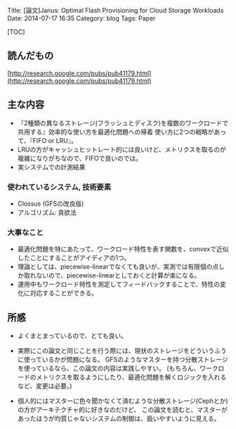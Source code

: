 Title: [論文]Janus: Optimal Flash Provisioning for Cloud Storage Workloads 
Date: 2014-07-17 16:35
Category: blog
Tags: Paper

[TOC]

## 読んだもの
[http://research.google.com/pubs/pub41179.html](http://research.google.com/pubs/pub41179.html)

## 主な内容
* 『2種類の異なるストレージ(フラッシュとディスク)を複数のワークロードで共用する』効率的な使い方を最適化問題への帰着
  使い方に2つの戦略があって、『FIFO or LRU』。
* LRUの方がキャッシュヒットレート的には良いけど、メトリクスを取るのが複雑になりがちなので、FIFOで良いのでは。
* 実システムでの計測結果

### 使われているシステム, 技術要素

* Clossus (GFSの改良版)
* アルゴリズム: 貪欲法

### 大事なこと
* 最適化問題を特にあたって、ワークロード特性を表す関数を、convexで近似したことにすることがアイディアの1つ。
* 理論としては、piecewise-linearでなくても良いが、実測では有限個の点しか取れないので、piecewise-linearとしておくと計算が楽になる。
* 運用中もワークロード特性を測定してフィードバックすることで、特性の変化に対応することができる。

## 所感
* よくまとまっているので、とても良い。

* 実際にこの論文と同じことを行う際には、現状のストレージをどういうふうに使っているかが問題になる。
  GFSのようなマスターを持つ分散ストレージを使っているなら、この論文の内容は実践しやすい。
  (もちろん、ワークロードのメトリクスを取るようにしたり、最適化問題を解くロジックを入れるなど、変更は必要。)
* 個人的にはマスターに色々聞かなくて済むような分散ストレージ(Cephとか)の方がアーキテクチャ的に好きなのだけど、
  この論文を読むと、マスターがあったほうが均質じゃないシステムの制御は、扱いやすいように見える。

